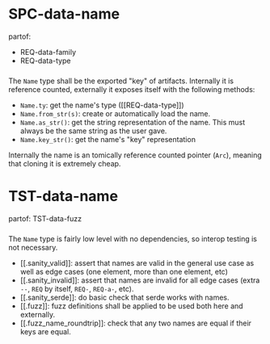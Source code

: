# SPC-data-name
partof:
- REQ-data-family
- REQ-data-type
###
The `Name` type shall be the exported "key" of artifacts.  Internally it is
reference counted, externally it exposes itself with the following methods:
- `Name.ty`: get the name's type ([[REQ-data-type]])
- `Name.from_str(s)`: create or automatically load the name.
- `Name.as_str()`: get the string representation of the name. This must always
  be the same string as the user gave.
- `Name.key_str()`: get the name's "key" representation

Internally the name is an tomically reference counted pointer (`Arc`), meaning
that cloning it is extremely cheap.

# TST-data-name
partof: TST-data-fuzz
###
The `Name` type is fairly low level with no dependencies, so interop testing
is not necessary.

- [[.sanity_valid]]: assert that names are valid in the general use case as well
  as edge cases (one element, more than one element, etc)
- [[.sanity_invalid]]: assert that names are invalid for all edge cases
  (extra `--`, `REQ` by itself, `REQ-`, `REQ-a-`, etc).
- [[.sanity_serde]]: do basic check that serde works with names.
- [[.fuzz]]: fuzz definitions shall be applied to be used both here and
  externally.
- [[.fuzz_name_roundtrip]]: check that any two names are equal if their keys
  are equal.

